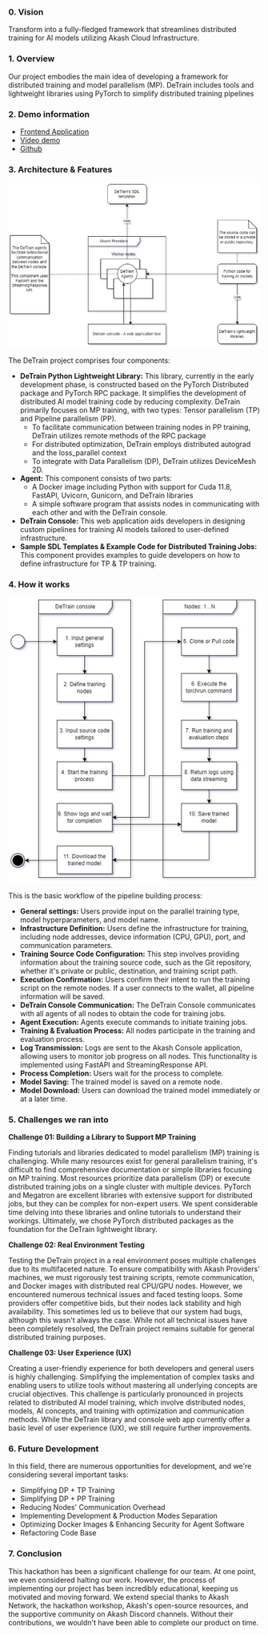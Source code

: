 ### 0. Vision

Transform into a fully-fledged framework that streamlines distributed training for AI models utilizing Akash Cloud Infrastructure. 

### 1. Overview

Our project embodies the main idea of developing a framework for distributed training and model parallelism (MP). DeTrain includes tools and lightweight libraries using PyTorch to simplify distributed training pipelines

### 2. Demo information 
- [Frontend Application](https://console-detrain.a2n.finance)
- [Video demo]()
- [Github](https://github.com/a2nfinance/detrain)
### 3. Architecture & Features
![](frontend/public/docs/architecture.jpg)

The DeTrain project comprises four components:
- **DeTrain Python Lightweight Library:** This library, currently in the early development phase, is constructed based on the PyTorch Distributed package and PyTorch RPC package. It simplifies the development of distributed AI model training code by reducing complexity. DeTrain primarily focuses on MP training, with two types: Tensor parallelism (TP) and Pipeline parallelism (PP).
    - To facilitate communication between training nodes in PP training, DeTrain utilizes remote methods of the RPC package
    - For distributed optimization, DeTrain employs distributed autograd and the loss_parallel context
    - To integrate with Data Parallelism (DP), DeTrain utilizes DeviceMesh 2D.
- **Agent:** This component consists of two parts:
    - A Docker image including Python with support for Cuda 11.8, FastAPI, Uvicorn, Gunicorn, and DeTrain libraries
    - A simple software program that assists nodes in communicating with each other and with the DeTrain console.
- **DeTrain Console:** This web application aids developers in designing custom pipelines for training AI models tailored to user-defined infrastructure.
- **Sample SDL Templates & Example Code for Distributed Training Jobs:** This component provides examples to guide developers on how to define infrastructure for TP & TP training.

### 4. How it works
![](frontend/public/docs/workflow.jpg)

This is the basic workflow of the pipeline building process:

- **General settings:** Users provide input on the parallel training type, model hyperparameters, and model name.
- **Infrastructure Definition:** Users define the infrastructure for training, including node addresses, device information (CPU, GPU), port, and communication parameters.
- **Training Source Code Configuration:** This step involves providing information about the training source code, such as the Git repository, whether it's private or public, destination, and training script path.
- **Execution Confirmation:** Users confirm their intent to run the training script on the remote nodes. If a user connects to the wallet, all pipeline information will be saved.
- **DeTrain Console Communication:** The DeTrain Console communicates with all agents of all nodes to obtain the code for training jobs.
- **Agent Execution:** Agents execute commands to initiate training jobs.
- **Training & Evaluation Process:** All nodes participate in the training and evaluation process.
- **Log Transmission:** Logs are sent to the Akash Console application, allowing users to monitor job progress on all nodes. This functionality is implemented using FastAPI and StreamingResponse API.
- **Process Completion:** Users wait for the process to complete.
- **Model Saving:** The trained model is saved on a remote node.
- **Model Download:** Users can download the trained model immediately or at a later time.

### 5. Challenges we ran into

**Challenge 01: Building a Library to Support MP Training**

Finding tutorials and libraries dedicated to model parallelism (MP) training is challenging. While many resources exist for general parallelism training, it's difficult to find comprehensive documentation or simple libraries focusing on MP training. Most resources prioritize data parallelism (DP) or execute distributed training jobs on a single cluster with multiple devices. PyTorch and Megatron are excellent libraries with extensive support for distributed jobs, but they can be complex for non-expert users. We spent considerable time delving into these libraries and online tutorials to understand their workings. Ultimately, we chose PyTorch distributed packages as the foundation for the DeTrain lightweight library.

**Challenge 02: Real Environment Testing**

Testing the DeTrain project in a real environment poses multiple challenges due to its multifaceted nature. To ensure compatibility with Akash Providers' machines, we must rigorously test training scripts, remote communication, and Docker images with distributed real CPU/GPU nodes. However, we encountered numerous technical issues and faced testing loops. Some providers offer competitive bids, but their nodes lack stability and high availability. This sometimes led us to believe that our system had bugs, although this wasn't always the case. While not all technical issues have been completely resolved, the DeTrain project remains suitable for general distributed training purposes.

**Challenge 03: User Experience (UX)**

Creating a user-friendly experience for both developers and general users is highly challenging. Simplifying the implementation of complex tasks and enabling users to utilize tools without mastering all underlying concepts are crucial objectives. This challenge is particularly pronounced in projects related to distributed AI model training, which involve distributed nodes, models, AI concepts, and training with optimization and communication methods. While the DeTrain library and console web app currently offer a basic level of user experience (UX), we still require further improvements.


### 6. Future Development
In this field, there are numerous opportunities for development, and we're considering several important tasks:
- Simplifying DP + TP Training
- Simplifying DP + PP Training
- Reducing Nodes' Communication Overhead
- Implementing Development & Production Modes Separation
- Optimizing Docker Images & Enhancing Security for Agent Software
- Refactoring Code Base

### 7. Conclusion
This hackathon has been a significant challenge for our team. At one point, we even considered halting our work. However, the process of implementing our project has been incredibly educational, keeping us motivated and moving forward. We extend special thanks to Akash Network, the hackathon workshop, Akash's open-source resources, and the supportive community on Akash Discord channels. Without their contributions, we wouldn't have been able to complete our product on time.